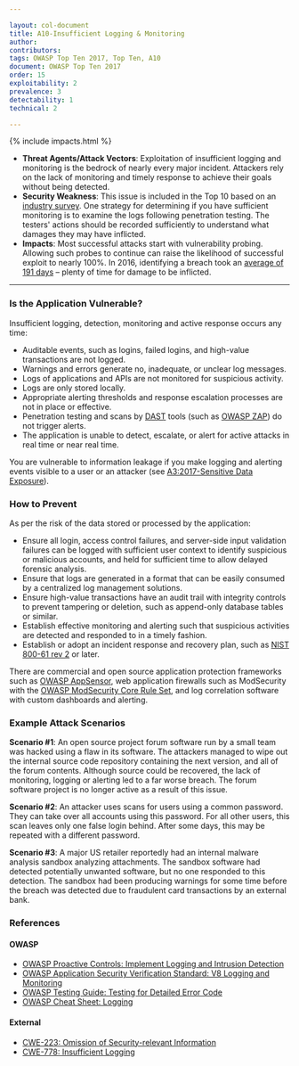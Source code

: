 ```yaml
---

layout: col-document
title: A10-Insufficient Logging & Monitoring
author:
contributors:
tags: OWASP Top Ten 2017, Top Ten, A10
document: OWASP Top Ten 2017
order: 15
exploitability: 2
prevalence: 3
detectability: 1
technical: 2

---
```


{% include impacts.html %}

* **Threat Agents/Attack Vectors**: Exploitation of insufficient logging and monitoring is the bedrock of nearly every major incident.
Attackers rely on the lack of monitoring and timely response to achieve their goals without being detected.
* **Security Weakness**: This issue is included in the Top 10 based on an [industry survey](https://owasp.blogspot.com/2017/08/owasp-top-10-2017-project-update.html).
One strategy for determining if you have sufficient monitoring is to examine the logs following penetration testing. The testers' actions should be recorded sufficiently to understand what damages they may have inflicted.
* **Impacts**: Most successful attacks start with vulnerability probing. Allowing such probes to continue can raise the likelihood of successful exploit to nearly 100%.
In 2016, identifying a breach took an [average of 191 days](https://www-01.ibm.com/common/ssi/cgi-bin/ssialias?htmlfid=SEL03130WWEN&) – plenty of time for damage to be inflicted.

---

### Is the Application Vulnerable?

Insufficient logging, detection, monitoring and active response occurs any time:

* Auditable events, such as logins, failed logins, and high-value transactions are not logged.
* Warnings and errors generate no, inadequate, or unclear log messages.
* Logs of applications and APIs are not monitored for suspicious activity.
* Logs are only stored locally.
* Appropriate alerting thresholds and response escalation processes are not in place or effective.
* Penetration testing and scans by [DAST](/www-community/Vulnerability_Scanning_Tools) tools (such as [OWASP ZAP](/www-project-zap)) do not trigger alerts.
* The application is unable to detect, escalate, or alert for active attacks in real time or near real time.

You are vulnerable to information leakage if you make logging and alerting events visible to a user or an attacker (see [A3:2017-Sensitive Data Exposure](Top_10-2017_A3-Sensitive_Data_Exposure)).

### How to Prevent

As per the risk of the data stored or processed by the application:

* Ensure all login, access control failures, and server-side input validation failures can be logged with sufficient user context to identify suspicious or malicious accounts, and held for sufficient time to allow delayed forensic analysis.
* Ensure that logs are generated in a format that can be easily consumed by a centralized log management solutions.
* Ensure high-value transactions have an audit trail with integrity controls to prevent tampering or deletion, such as append-only database tables or similar.
* Establish effective monitoring and alerting such that suspicious activities are detected and responded to in a timely fashion.
* Establish or adopt an incident response and recovery plan, such as [NIST 800-61 rev 2](https://csrc.nist.gov/publications/detail/sp/800-61/rev-2/final) or later.

There are commercial and open source application protection frameworks such as [OWASP AppSensor](/www-project-appsensor), web application firewalls such as ModSecurity with the [OWASP ModSecurity Core Rule Set](/www-project-modsecurity-core-rule-set), and log correlation software with custom dashboards and alerting.

### Example Attack Scenarios

**Scenario #1**: An open source project forum software run by a small team was hacked using a flaw in its software. The attackers managed to wipe out the internal source code repository containing the next version, and all of the forum contents. Although source could be recovered, the lack of monitoring, logging or alerting led to a far worse breach. The forum software project is no longer active as a result of this issue.

**Scenario #2**: An attacker uses scans for users using a common password. They can take over all accounts using this password. For all other users, this scan leaves only one false login behind. After some days, this may be repeated with a different password.

**Scenario #3**: A major US retailer reportedly had an internal malware analysis sandbox analyzing attachments. The sandbox software had detected potentially unwanted software, but no one responded to this detection. The sandbox had been producing warnings for some time before the breach was detected due to fraudulent card transactions by an external bank.

### References

#### OWASP

* [OWASP Proactive Controls: Implement Logging and Intrusion Detection](/www-project-proactive-controls)
* [OWASP Application Security Verification Standard: V8 Logging and Monitoring](/www-project-application-security-verification-standard)
* [OWASP Testing Guide: Testing for Detailed Error Code](/www-project-testing)
* [OWASP Cheat Sheet: Logging](https://cheatsheetseries.owasp.org/cheatsheets/Logging_Cheat_Sheet.html)

#### External

* [CWE-223: Omission of Security-relevant Information](https://cwe.mitre.org/data/definitions/223.html)
* [CWE-778: Insufficient Logging](https://cwe.mitre.org/data/definitions/223.html)